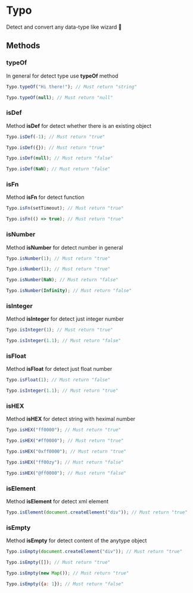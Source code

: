 # Typo
Detect and convert any data-type like wizard 🌟

## Methods

### typeOf

In general for detect type use **typeOf** method

```javascript
Typo.typeOf("Hi there!"); // Must return "string"

Typo.typeOf(null); // Must return "null"
```

### isDef

Method **isDef** for detect whether there is an existing object

```javascript
Typo.isDef(-1); // Must return "true"

Typo.isDef({}); // Must return "true"

Typo.isDef(null); // Must return "false"

Typo.isDef(NaN); // Must return "false"
```

### isFn

Method **isFn** for detect function

```javascript
Typo.isFn(setTimeout); // Must return "true"

Typo.isFn(() => true); // Must return "true"
```

### isNumber

Method **isNumber** for detect number in general

```javascript
Typo.isNumber(1); // Must return "true"

Typo.isNumber(1); // Must return "true"

Typo.isNumber(NaN); // Must return "false"

Typo.isNumber(Infinity); // Must return "false"
```

### isInteger

Method **isInteger** for detect just integer number

```javascript
Typo.isInteger(1); // Must return "true"

Typo.isInteger(1.1); // Must return "false"
```

### isFloat

Method **isFloat** for detect just float number

```javascript
Typo.isFloat(1); // Must return "false"

Typo.isInteger(1.1); // Must return "true"
```

### isHEX

Method **isHEX** for detect string with heximal number

```javascript
Typo.isHEX("ff0000"); // Must return "true"

Typo.isHEX("#ff0000"); // Must return "true"

Typo.isHEX("0xff0000"); // Must return "true"

Typo.isHEX("ff00zy"); // Must return "false"

Typo.isHEX("@ff0000"); // Must return "false"
```

### isElement

Method **isElement** for detect xml element

```javascript
Typo.isElement(document.createElement("div")); // Must return "true"
```

### isEmpty

Method **isEmpty** for detect content of the anytype object

```javascript
Typo.isEmpty(document.createElement("div")); // Must return "true"

Typo.isEmpty([]); // Must return "true"

Typo.isEmpty(new Map()); // Must return "true"

Typo.isEmpty({a: 1}); // Must return "false"
```
